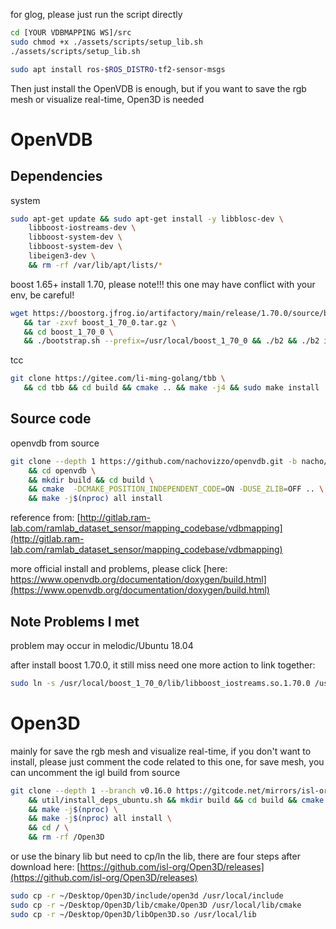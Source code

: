 for glog, please just run the script directly

```bash
cd [YOUR VDBMAPPING WS]/src
sudo chmod +x ./assets/scripts/setup_lib.sh
./assets/scripts/setup_lib.sh

sudo apt install ros-$ROS_DISTRO-tf2-sensor-msgs
```

Then just install the OpenVDB is enough, but if you want to save the rgb mesh or visualize real-time, Open3D is needed

# OpenVDB

## Dependencies

system
```bash
sudo apt-get update && sudo apt-get install -y libblosc-dev \
    libboost-iostreams-dev \
    libboost-system-dev \
    libboost-system-dev \
    libeigen3-dev \
    && rm -rf /var/lib/apt/lists/*
```

boost 1.65+ install 1.70, please note!!! this one may have conflict with your env, be careful!
```bash
wget https://boostorg.jfrog.io/artifactory/main/release/1.70.0/source/boost_1_70_0.tar.gz \
   && tar -zxvf boost_1_70_0.tar.gz \
   && cd boost_1_70_0 \
   && ./bootstrap.sh --prefix=/usr/local/boost_1_70_0 && ./b2 && ./b2 install
```

tcc
```bash
git clone https://gitee.com/li-ming-golang/tbb \
   && cd tbb && cd build && cmake .. && make -j4 && sudo make install
```

## Source code

openvdb from source
```bash
git clone --depth 1 https://github.com/nachovizzo/openvdb.git -b nacho/vdbfusion \
    && cd openvdb \
    && mkdir build && cd build \
    && cmake  -DCMAKE_POSITION_INDEPENDENT_CODE=ON -DUSE_ZLIB=OFF .. \
    && make -j$(nproc) all install
```

reference from: [http://gitlab.ram-lab.com/ramlab_dataset_sensor/mapping_codebase/vdbmapping](http://gitlab.ram-lab.com/ramlab_dataset_sensor/mapping_codebase/vdbmapping)

more official install and problems, please click [here: https://www.openvdb.org/documentation/doxygen/build.html](https://www.openvdb.org/documentation/doxygen/build.html)

## Note Problems I met

problem may occur in melodic/Ubuntu 18.04

after install boost 1.70.0, it still miss need one more action to link together:

```bash
sudo ln -s /usr/local/boost_1_70_0/lib/libboost_iostreams.so.1.70.0 /usr/local/lib/libboost_iostreams.so.1.70.0
```

# Open3D
mainly for save the rgb mesh and visualize real-time, if you don't want to install, please just comment the code related to this one, for save mesh, you can uncomment the igl
build from source
```bash
git clone --depth 1 --branch v0.16.0 https://gitcode.net/mirrors/isl-org/Open3D.git && cd Open3D \
    && util/install_deps_ubuntu.sh && mkdir build && cd build && cmake .. \
    && make -j$(nproc) \
    && make -j$(nproc) all install \
    && cd / \
    && rm -rf /Open3D
```

or use the binary lib but need to cp/ln the lib, there are four steps after download here: [https://github.com/isl-org/Open3D/releases](https://github.com/isl-org/Open3D/releases)
```bash
sudo cp -r ~/Desktop/Open3D/include/open3d /usr/local/include
sudo cp -r ~/Desktop/Open3D/lib/cmake/Open3D /usr/local/lib/cmake
sudo cp -r ~/Desktop/Open3D/libOpen3D.so /usr/local/lib
```